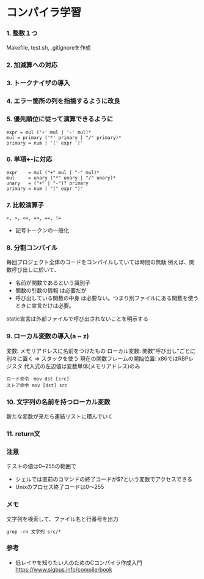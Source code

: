 # コンパイラ学習
### 1. 整数１つ
Makefile, test.sh, .gitignoreを作成
### 2. 加減算への対応
### 3. トークナイザの導入
### 4. エラー箇所の列を指摘するように改良
### 5. 優先順位に従って演算できるように
```
expr = mul ('+' mul | '-' mul)*
mul = primary ('*' primary | "/" primary)*
primary = num | '(' expr ')'
```
### 6. 単項+-に対応
```
expr    = mul ("+" mul | "-" mul)*
mul     = unary ("*" unary | "/" unary)*
unary   = ("+" | "-")? primary
primary = num | "(" expr ")"
```
### 7. 比較演算子
```
<, >, <=, =>, ==, != 
```
- 記号トークンの一般化 
### 8. 分割コンパイル
毎回プロジェクト全体のコードをコンパイルしていては時間の無駄
例えば、関数呼び出しに於いて、
- 名前が関数であるという識別子
- 関数の引数の情報
は必要だが
- 呼び出している関数の中身
は必要ない。つまり別ファイルにある関数を使うときに宣言だけは必要。

static宣言は外部ファイルで呼び出されないことを明示する
### 9. ローカル変数の導入(a ~ z)
変数: メモリアドレスに名前をつけたもの
ローカル変数: 関数"呼び出し"ごとに別々に置く => スタックを使う
現在の関数フレームの開始位置: x86ではRBPレジスタ
代入式の左辺値は変数単体(メモリアドレス)のみ
```
ロード命令　mov dst [src]
ストア命令 mov [dst] src
```
### 10. 文字列の名前を持つローカル変数
新たな変数が来たら連結リストに積んでいく
### 11. return文

### 注意
テストの値は0~255の範囲で
- シェルでは直前のコマンドの終了コードが$?という変数でアクセスできる
- Unixのプロセス終了コードは0〜255


### メモ
文字列を検索して、ファイル名と行番号を出力
```
grep -rn 文字列 src/*
```
### 参考
- 低レイヤを知りたい人のためのCコンパイラ作成入門
https://www.sigbus.info/compilerbook
